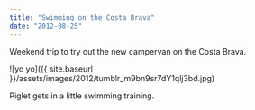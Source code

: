 ```yaml
---
title: "Swimming on the Costa Brava"
date: "2012-08-25"
---
```


Weekend trip to try out the new campervan on the Costa Brava.

![yo yo]({{ site.baseurl }}/assets/images/2012/tumblr_m9bn9sr7dY1qlj3bd.jpg)

Piglet gets in a little swimming training.
